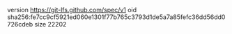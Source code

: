 version https://git-lfs.github.com/spec/v1
oid sha256:fe7cc9cf5921ed060e1301f77b765c3793d1de5a7a85fefc36dd56dd0726cdeb
size 22202
